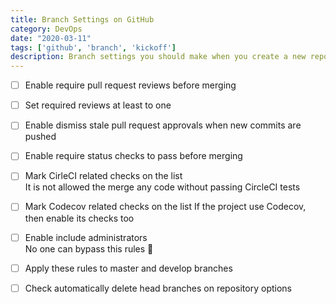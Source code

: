 ```yaml
---
title: Branch Settings on GitHub
category: DevOps
date: "2020-03-11"
tags: ['github', 'branch', 'kickoff']
description: Branch settings you should make when you create a new repository on GitHub
---
```


- [ ] Enable require pull request reviews before merging

- [ ] Set required reviews at least to one

- [ ] Enable dismiss stale pull request approvals when new commits are pushed

- [ ] Enable require status checks to pass before merging

- [ ] Mark CirleCI related checks on the list  
It is not allowed the merge any code without passing CircleCI tests

- [ ] Mark Codecov related checks on the list
If the project use Codecov, then enable its checks too

- [ ] Enable include administrators  
No one can bypass this rules 🤝

- [ ] Apply these rules to master and develop branches

- [ ] Check automatically delete head branches on repository options
